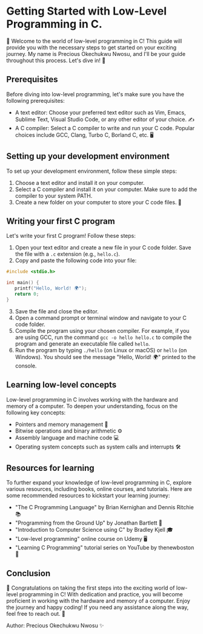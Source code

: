 # Getting Started with Low-Level Programming in C.

🚀 Welcome to the world of low-level programming in C! This guide will provide you with the necessary steps to get started on your exciting journey. My name is Precious Okechukwu Nwosu, and I'll be your guide throughout this process. Let's dive in! 🎉

## Prerequisites

Before diving into low-level programming, let's make sure you have the following prerequisites:

- A text editor: Choose your preferred text editor such as Vim, Emacs, Sublime Text, Visual Studio Code, or any other editor of your choice. ✍️
- A C compiler: Select a C compiler to write and run your C code. Popular choices include GCC, Clang, Turbo C, Borland C, etc. 🖥️

## Setting up your development environment

To set up your development environment, follow these simple steps:

1. Choose a text editor and install it on your computer.
2. Select a C compiler and install it on your computer. Make sure to add the compiler to your system PATH.
3. Create a new folder on your computer to store your C code files. 📁

## Writing your first C program

Let's write your first C program! Follow these steps:

1. Open your text editor and create a new file in your C code folder. Save the file with a `.c` extension (e.g., `hello.c`).
2. Copy and paste the following code into your file:

```c
#include <stdio.h>

int main() {
   printf("Hello, World! 🌍");
   return 0;
}
```

3. Save the file and close the editor.
4. Open a command prompt or terminal window and navigate to your C code folder.
5. Compile the program using your chosen compiler. For example, if you are using GCC, run the command `gcc -o hello hello.c` to compile the program and generate an executable file called `hello`.
6. Run the program by typing `./hello` (on Linux or macOS) or `hello` (on Windows). You should see the message "Hello, World! 🌍" printed to the console.

## Learning low-level concepts

Low-level programming in C involves working with the hardware and memory of a computer. To deepen your understanding, focus on the following key concepts:

- Pointers and memory management 📝
- Bitwise operations and binary arithmetic ⚙️
- Assembly language and machine code 💻
- Operating system concepts such as system calls and interrupts 🛠️

## Resources for learning

To further expand your knowledge of low-level programming in C, explore various resources, including books, online courses, and tutorials. Here are some recommended resources to kickstart your learning journey:

- "The C Programming Language" by Brian Kernighan and Dennis Ritchie 📚
- "Programming from the Ground Up" by Jonathan Bartlett 📖
- "Introduction to Computer Science using C" by Bradley Kjell 🎓
- "Low-level programming" online course on Udemy 🖥️
- "Learning C Programming" tutorial series on YouTube by thenewboston 🎥

## Conclusion

🎊 Congratulations on taking the first steps into the exciting world of low-level programming in C! With dedication and practice, you will become proficient in working with the hardware and memory of a computer. Enjoy the journey and happy coding! If you need any assistance along the way, feel free to reach out. 🙌

Author: Precious Okechukwu Nwosu ✨
